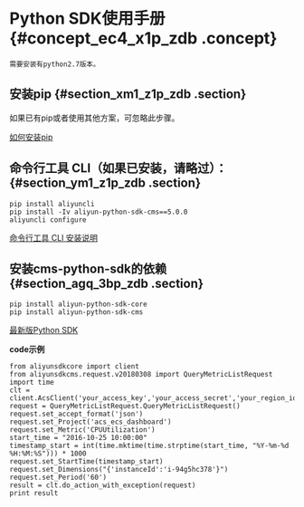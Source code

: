 # Python SDK使用手册 {#concept_ec4_x1p_zdb .concept}

```
需要安装有python2.7版本。
```

## 安装pip {#section_xm1_z1p_zdb .section}

如果已有pip或者使用其他方案，可忽略此步骤。

[如何安装pip](http://pip-cn.readthedocs.org/en/latest/installing.html)

## 命令行工具 CLI（如果已安装，请略过）： {#section_ym1_z1p_zdb .section}

```
pip install aliyuncli
pip install -Iv aliyun-python-sdk-cms==5.0.0
aliyuncli configure
```

[命令行工具 CLI 安装说明](https://www.alibabacloud.com/help/doc-detail/43008.htm?spm=a2c63.l28256.a3.5.520d7bd4habdyE)

## 安装cms-python-sdk的依赖 {#section_agq_3bp_zdb .section}

```
pip install aliyun-python-sdk-core
pip install aliyun-python-sdk-cms
```

[最新版Python SDK](https://github.com/aliyun/aliyun-openapi-python-sdk/blob/master/aliyun-python-sdk-cms/aliyunsdkcms/request/v20180308/PutCustomMetricRequest.py)

**code示例**

```
from aliyunsdkcore import client
from aliyunsdkcms.request.v20180308 import QueryMetricListRequest
import time
clt = client.AcsClient('your_access_key','your_access_secret','your_region_id')
request = QueryMetricListRequest.QueryMetricListRequest()
request.set_accept_format('json')
request.set_Project('acs_ecs_dashboard')
request.set_Metric('CPUUtilization')
start_time = "2016-10-25 10:00:00"
timestamp_start = int(time.mktime(time.strptime(start_time, "%Y-%m-%d %H:%M:%S"))) * 1000
request.set_StartTime(timestamp_start)
request.set_Dimensions("{'instanceId':'i-94g5hc378'}")
request.set_Period('60')
result = clt.do_action_with_exception(request)
print result
```

